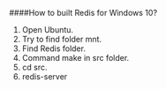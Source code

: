 ####How to built Redis for Windows 10?


1. Open Ubuntu.
2. Try to find folder mnt. 
3. Find Redis folder.
4. Command make in src folder.
5. cd src.
6. redis-server